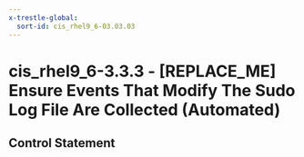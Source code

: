 ```yaml
---
x-trestle-global:
  sort-id: cis_rhel9_6-03.03.03
---
```


# cis_rhel9_6-3.3.3 - \[REPLACE_ME\] Ensure Events That Modify The Sudo Log File Are Collected (Automated)

## Control Statement
